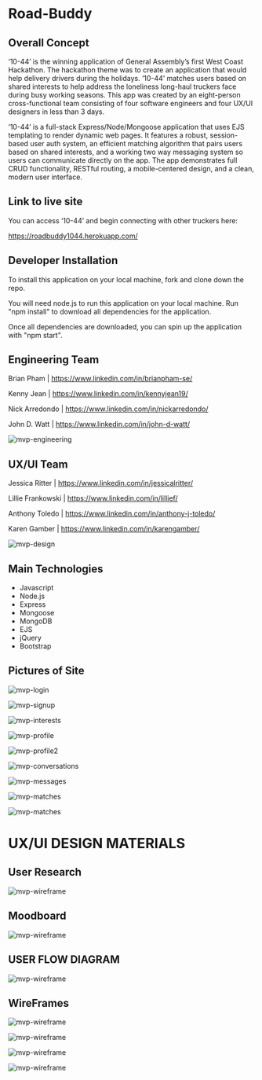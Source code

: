 # Road-Buddy


## Overall Concept 

‘10-44’ is the winning application of General Assembly’s first West Coast Hackathon. The hackathon theme was to create an application that would help delivery drivers during the holidays. ‘10-44’ matches users based on shared interests to help address the loneliness long-haul truckers face during busy working seasons. This app was created by an eight-person cross-functional team consisting of four software engineers and four UX/UI designers in less than 3 days. 

‘10-44’ is a full-stack Express/Node/Mongoose application that uses EJS templating to render dynamic web pages. It features a robust, session-based user auth system, an efficient matching algorithm that pairs users based on shared interests, and a working two way messaging system so users can communicate directly on the app. The app demonstrates full CRUD functionality, RESTful routing, a mobile-centered design, and a clean, modern user interface. 


## Link to live site

You can access ‘10-44’ and begin connecting with other truckers here:

https://roadbuddy1044.herokuapp.com/


## Developer Installation 

To install this application on your local machine, fork and clone down the repo. 

You will need node.js to run this application on your local machine. Run "npm install" to download all dependencies for the application.

Once all dependencies are downloaded, you can spin up the application with "npm start". 


## Engineering Team

Brian Pham | https://www.linkedin.com/in/brianpham-se/

Kenny Jean | https://www.linkedin.com/in/kennyjean19/

Nick Arredondo | https://www.linkedin.com/in/nickarredondo/

John D. Watt | https://www.linkedin.com/in/john-d-watt/ 

![mvp-engineering](./readme-images/sei-team.png)



## UX/UI Team 

Jessica Ritter | https://www.linkedin.com/in/jessicalritter/ 

Lillie Frankowski | https://www.linkedin.com/in/lillief/ 

Anthony Toledo | https://www.linkedin.com/in/anthony-j-toledo/ 

Karen Gamber | https://www.linkedin.com/in/karengamber/ 

![mvp-design](./readme-images/uxui-team.png)



## Main Technologies 

- Javascript
- Node.js
- Express
- Mongoose
- MongoDB 
- EJS 
- jQuery
- Bootstrap


## Pictures of Site 

![mvp-login](./readme-images/login.png)

![mvp-signup](./readme-images/signup.png)

![mvp-interests](./readme-images/interests.png)

![mvp-profile](./readme-images/profile.png)

![mvp-profile2](./readme-images/profile2.png)

![mvp-conversations](./readme-images/conversations.png)

![mvp-messages](./readme-images/messages.png)

![mvp-matches](./readme-images/matches.png)

![mvp-matches](./readme-images/matches2.png)


# UX/UI DESIGN MATERIALS 

## User Research 

![mvp-wireframe](./readme-images/user-research.png)


## Moodboard 

![mvp-wireframe](./readme-images/moodboard-uxui.png)


## USER FLOW DIAGRAM

![mvp-wireframe](./readme-images/user-flow-uxui.png)


## WireFrames
![mvp-wireframe](./readme-images/lowfi-wf.png)

![mvp-wireframe](./readme-images/login-signup-wf.png)

![mvp-wireframe](./readme-images/matches-conversations-wf.png)

![mvp-wireframe](./readme-images/profile-wf.png)

